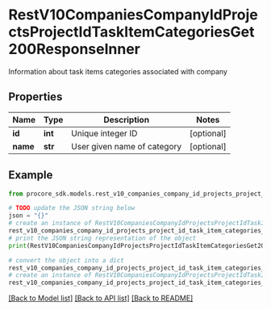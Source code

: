 # RestV10CompaniesCompanyIdProjectsProjectIdTaskItemCategoriesGet200ResponseInner

Information about task items categories associated with company

## Properties

Name | Type | Description | Notes
------------ | ------------- | ------------- | -------------
**id** | **int** | Unique integer ID | [optional] 
**name** | **str** | User given name of category | [optional] 

## Example

```python
from procore_sdk.models.rest_v10_companies_company_id_projects_project_id_task_item_categories_get200_response_inner import RestV10CompaniesCompanyIdProjectsProjectIdTaskItemCategoriesGet200ResponseInner

# TODO update the JSON string below
json = "{}"
# create an instance of RestV10CompaniesCompanyIdProjectsProjectIdTaskItemCategoriesGet200ResponseInner from a JSON string
rest_v10_companies_company_id_projects_project_id_task_item_categories_get200_response_inner_instance = RestV10CompaniesCompanyIdProjectsProjectIdTaskItemCategoriesGet200ResponseInner.from_json(json)
# print the JSON string representation of the object
print(RestV10CompaniesCompanyIdProjectsProjectIdTaskItemCategoriesGet200ResponseInner.to_json())

# convert the object into a dict
rest_v10_companies_company_id_projects_project_id_task_item_categories_get200_response_inner_dict = rest_v10_companies_company_id_projects_project_id_task_item_categories_get200_response_inner_instance.to_dict()
# create an instance of RestV10CompaniesCompanyIdProjectsProjectIdTaskItemCategoriesGet200ResponseInner from a dict
rest_v10_companies_company_id_projects_project_id_task_item_categories_get200_response_inner_from_dict = RestV10CompaniesCompanyIdProjectsProjectIdTaskItemCategoriesGet200ResponseInner.from_dict(rest_v10_companies_company_id_projects_project_id_task_item_categories_get200_response_inner_dict)
```
[[Back to Model list]](../README.md#documentation-for-models) [[Back to API list]](../README.md#documentation-for-api-endpoints) [[Back to README]](../README.md)


